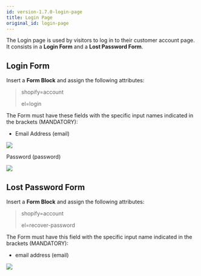 ```yaml
---
id: version-1.7.0-login-page
title: Login Page
original_id: login-page
---
```


The Login page is used by visitors to log in to their customer account page.
It consists in a **Login Form** and a **Lost Password Form**. 

## Login Form
Insert a **Form Block** and assign the following attributes:

> shopify=account
>
> el=login

The Form must have these fields with the specific input names indicated in the brackets (MANDATORY):

- Email Address (email)

![](assets/login1.png)

Password (password)

![](assets/login2.png)


## Lost Password Form
Insert a **Form Block** and assign the following attributes:

> shopify=account
>
> el=recover-password

The Form must have this field with the specific input name indicated in the brackets (MANDATORY):

- email address (email)

![](assets/login3.png)
